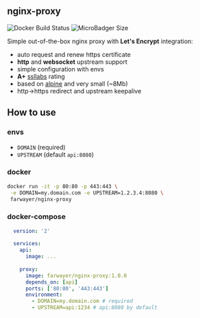 ## nginx-proxy

![Docker Build Status](https://img.shields.io/docker/build/farwayer/nginx-proxy.svg)
![MicroBadger Size](https://img.shields.io/microbadger/image-size/farwayer/nginx-proxy.svg)

Simple out-of-the-box nginx proxy with **Let's Encrypt** integration:

- auto request and renew https certificate
- **http** and **websocket** upstream support
- simple configuration with envs
- **A+** [ssllabs](https://www.ssllabs.com/ssltest/) rating
- based on [alpine](https://alpinelinux.org/) and very small (~8Mb)
- http->https redirect and upstream keepalive

## How to use

### envs

- `DOMAIN` (required)
- `UPSTREAM` (default `api:8080`)

### docker

```bash
docker run -it -p 80:80 -p 443:443 \
 -e DOMAIN=my.domain.com -e UPSTREAM=1.2.3.4:8080 \
 farwayer/nginx-proxy 
```

### docker-compose

```yaml
  version: '2'
  
  services:
    api:
      image: ... 
  
    proxy:
      image: farwayer/nginx-proxy:1.0.0
      depends_on: [api]
      ports: ['80:80', '443:443']
      environment:
        - DOMAIN=my.domain.com # required
        - UPSTREAM=api:1234 # api:8080 by default 
```
